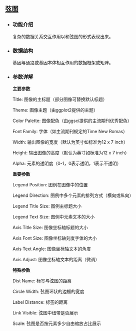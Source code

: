 ## [弦图](/basic/chord)

- ### 功能介绍

    复杂的数据关系交互作用以和弦图的形式表现出来。


- ### 数据结构

    基因与通路或基因本体相互作用的数据框架或矩阵。

- ### 参数详解
    
    **主要参数**
    
    Title: 图像的主标题（部分图像可替换默认标题）
    
    Theme: 图像主题（由ggplot2提供的主题）
    
    Color Palette: 图像配色（由ggsci提供的主流期刊优秀配色）
    
    Font Family: 字体（如主流期刊规定的Time New Romas）
    
    Width: 输出图像的宽度（默认为英寸如标准为12 x 7 inch）
    
    Height: 输出图像的高度（默认为英寸如标准为12 x 7 inch）
    
    Alpha: 元素的透明度（0-1，0表示透明，1表示不透明）
    
    
    **重要参数**
    
    Legend Position: 图例在图像中的位置
    
    Legend Direction: 图例中多个元素的排列方式（横向或纵向）
    
    Legend Title Size: 图例主标题大小
    
    Legend Text Size: 图例中元素文本的大小
    
    
    Axis Title Size: 图像坐标轴标题的大小
    
    Axis Font Size: 图像坐标轴刻度字体的大小
    
    Axis Text Angle: 图像坐标轴文本的角度
    
    Axis Adjust: 图像坐标轴文本的距离（微调）
    
    
    **特殊参数**
    
    Dist Name: 标签与弦图的距离
    
    Circle Width: 弦图环状的边框的宽度
    
    Label Distance: 标签的距离
    
    Link Visible: 弦图中纽带是否展示
    
    Scale: 弦图是否按元素多少自由缩放占比展示
    
    
